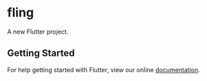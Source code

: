 # fling

A new Flutter project.

## Getting Started

For help getting started with Flutter, view our online
[documentation](http://flutter.io/).
